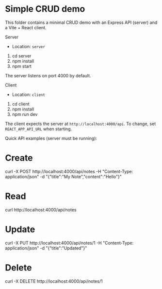 # Simple CRUD demo

This folder contains a minimal CRUD demo with an Express API (server) and a Vite + React client.

Server
- Location: `server`

1. cd server
2. npm install
3. npm start

The server listens on port 4000 by default.

Client
- Location: `client`

1. cd client
2. npm install
3. npm run dev

The client expects the server at `http://localhost:4000/api`. To change, set `REACT_APP_API_URL` when starting.

Quick API examples (server must be running):

# Create
curl -X POST http://localhost:4000/api/notes -H "Content-Type: application/json" -d "{\"title\":\"My Note\",\"content\":\"Hello\"}"

# Read
curl http://localhost:4000/api/notes

# Update
curl -X PUT http://localhost:4000/api/notes/1 -H "Content-Type: application/json" -d "{\"title\":\"Updated\"}"

# Delete
curl -X DELETE http://localhost:4000/api/notes/1
